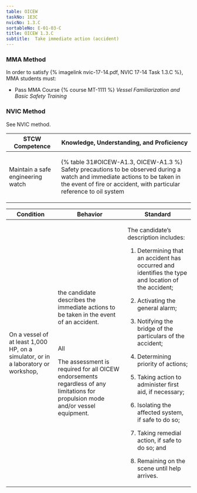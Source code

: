 ```yaml
---
table: OICEW
taskNo: 1E3C
nvicNo: 1.3.C 
sortableNo: E-01-03-C
title: OICEW 1.3.C 
subtitle:  Take immediate action (accident)
---
```



### MMA Method

In order to satisfy  {% imagelink nvic-17-14.pdf, NVIC 17-14 Task 1.3.C %}, MMA students must:

* Pass MMA Course {% course MT-1111 %}  *Vessel Familiarization and Basic Safety Training*


### NVIC Method

<a onclick="togglevisibility('nvic_methods')" >See NVIC method.</a>

<div id='nvic_methods' class='hide'>

<table>
<thead>
<tr>
<th class='forty'> STCW Competence </th>
<th class='sixty'> Knowledge, Understanding, and Proficiency </th>
</tr>
</thead>




<tbody>
<tr><td markdown='1'>

Maintain a safe engineering watch

</td><td markdown='1'>

{% table 31#OICEW-A1.3, OICEW-A1.3 %} Safety precautions to be observed during a watch and immediate actions to be taken in the event of fire or accident, with particular reference to oil system

</td></tr>


</tbody>
</table>


<table>
<thead>
<tr><th class='twenty'>  Condition </th><th class='twenty'> Behavior </th><th  class='sixty'>Standard </th></tr>
</thead>
<tbody >



<tr><td markdown='1'>

On a vessel of at least 1,000 HP, on a simulator, or in a laboratory or workshop,

</td><td markdown='1'>

the candidate describes the immediate actions to be taken in the event of an accident.

<br>

<div class="tooltip" markdown='1'>

All

The assessment is required for all OICEW endorsements regardless of any limitations for propulsion mode and/or vessel equipment.

</div>


</td><td markdown='1'>

The candidate’s description includes:

1. Determining that an accident has occurred and identifies the type and location of the accident;

2. Activating the general alarm;

3. Notifying the bridge of the particulars of the accident;

4. Determining priority of actions;

5. Taking action to administer first aid, if necessary;

6. Isolating the affected system, if safe to do so;

7. Taking remedial action, if safe to do so; and

8. Remaining on the scene until help arrives.

</td></tr>
</tbody>
</table>
</div>
